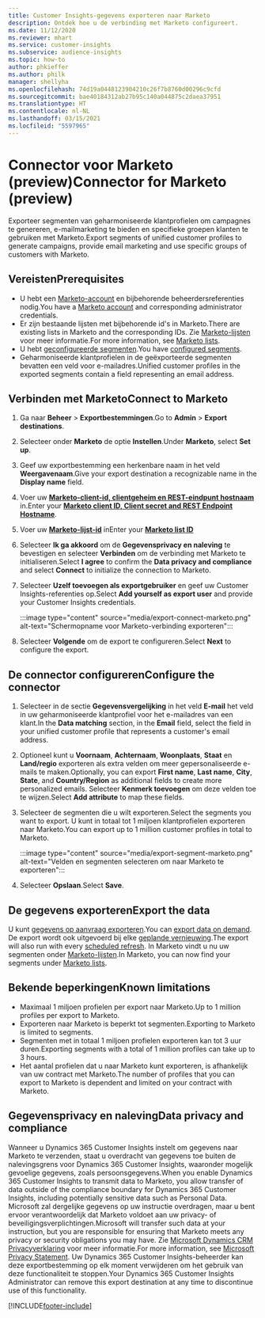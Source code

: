 ```yaml
---
title: Customer Insights-gegevens exporteren naar Marketo
description: Ontdek hoe u de verbinding met Marketo configureert.
ms.date: 11/12/2020
ms.reviewer: mhart
ms.service: customer-insights
ms.subservice: audience-insights
ms.topic: how-to
author: phkieffer
ms.author: philk
manager: shellyha
ms.openlocfilehash: 74d19a0448123904210c26f7b8760d00296c9cfd
ms.sourcegitcommit: bae40184312ab27b95c140a044875c2daea37951
ms.translationtype: HT
ms.contentlocale: nl-NL
ms.lasthandoff: 03/15/2021
ms.locfileid: "5597965"
---
```

# <a name="connector-for-marketo-preview"></a><span data-ttu-id="16ceb-103">Connector voor Marketo (preview)</span><span class="sxs-lookup"><span data-stu-id="16ceb-103">Connector for Marketo (preview)</span></span>

<span data-ttu-id="16ceb-104">Exporteer segmenten van geharmoniseerde klantprofielen om campagnes te genereren, e-mailmarketing te bieden en specifieke groepen klanten te gebruiken met Marketo.</span><span class="sxs-lookup"><span data-stu-id="16ceb-104">Export segments of unified customer profiles to generate campaigns, provide email marketing and use specific groups of customers with Marketo.</span></span>

## <a name="prerequisites"></a><span data-ttu-id="16ceb-105">Vereisten</span><span class="sxs-lookup"><span data-stu-id="16ceb-105">Prerequisites</span></span>

-   <span data-ttu-id="16ceb-106">U hebt een [Marketo-account](https://login.marketo.com/) en bijbehorende beheerdersreferenties nodig.</span><span class="sxs-lookup"><span data-stu-id="16ceb-106">You have a [Marketo account](https://login.marketo.com/) and corresponding administrator credentials.</span></span>
-   <span data-ttu-id="16ceb-107">Er zijn bestaande lijsten met bijbehorende id's in Marketo.</span><span class="sxs-lookup"><span data-stu-id="16ceb-107">There are existing lists in Marketo and the corresponding IDs.</span></span> <span data-ttu-id="16ceb-108">Zie [Marketo-lijsten](https://docs.marketo.com/display/public/DOCS/Understanding+Static+Lists) voor meer informatie.</span><span class="sxs-lookup"><span data-stu-id="16ceb-108">For more information, see [Marketo lists](https://docs.marketo.com/display/public/DOCS/Understanding+Static+Lists).</span></span>
-   <span data-ttu-id="16ceb-109">U hebt [geconfigureerde segmenten](segments.md).</span><span class="sxs-lookup"><span data-stu-id="16ceb-109">You have [configured segments](segments.md).</span></span>
-   <span data-ttu-id="16ceb-110">Geharmoniseerde klantprofielen in de geëxporteerde segmenten bevatten een veld voor e-mailadres.</span><span class="sxs-lookup"><span data-stu-id="16ceb-110">Unified customer profiles in the exported segments contain a field representing an email address.</span></span>

## <a name="connect-to-marketo"></a><span data-ttu-id="16ceb-111">Verbinden met Marketo</span><span class="sxs-lookup"><span data-stu-id="16ceb-111">Connect to Marketo</span></span>

1. <span data-ttu-id="16ceb-112">Ga naar **Beheer** > **Exportbestemmingen**.</span><span class="sxs-lookup"><span data-stu-id="16ceb-112">Go to **Admin** > **Export destinations**.</span></span>

1. <span data-ttu-id="16ceb-113">Selecteer onder **Marketo** de optie **Instellen**.</span><span class="sxs-lookup"><span data-stu-id="16ceb-113">Under **Marketo**, select **Set up**.</span></span>

1. <span data-ttu-id="16ceb-114">Geef uw exportbestemming een herkenbare naam in het veld **Weergavenaam**.</span><span class="sxs-lookup"><span data-stu-id="16ceb-114">Give your export destination a recognizable name in the **Display name** field.</span></span>

1. <span data-ttu-id="16ceb-115">Voer uw **[Marketo-client-id, clientgeheim en REST-eindpunt hostnaam](https://developers.marketo.com/rest-api/authentication/)** in.</span><span class="sxs-lookup"><span data-stu-id="16ceb-115">Enter your **[Marketo client ID, Client secret and REST Endpoint Hostname](https://developers.marketo.com/rest-api/authentication/)**.</span></span>

1. <span data-ttu-id="16ceb-116">Voer uw **[Marketo-lijst-id](https://docs.marketo.com/display/public/DOCS/Understanding+Static+Lists)** in</span><span class="sxs-lookup"><span data-stu-id="16ceb-116">Enter your **[Marketo list ID](https://docs.marketo.com/display/public/DOCS/Understanding+Static+Lists)**</span></span> 

1. <span data-ttu-id="16ceb-117">Selecteer **Ik ga akkoord** om de **Gegevensprivacy en naleving** te bevestigen en selecteer **Verbinden** om de verbinding met Marketo te initialiseren.</span><span class="sxs-lookup"><span data-stu-id="16ceb-117">Select **I agree** to confirm the **Data privacy and compliance** and select **Connect** to initialize the connection to Marketo.</span></span>

1. <span data-ttu-id="16ceb-118">Selecteer **Uzelf toevoegen als exportgebruiker** en geef uw Customer Insights-referenties op.</span><span class="sxs-lookup"><span data-stu-id="16ceb-118">Select **Add yourself as export user** and provide your Customer Insights credentials.</span></span>

   :::image type="content" source="media/export-connect-marketo.png" alt-text="Schermopname voor Marketo-verbinding exporteren":::

1. <span data-ttu-id="16ceb-120">Selecteer **Volgende** om de export te configureren.</span><span class="sxs-lookup"><span data-stu-id="16ceb-120">Select **Next** to configure the export.</span></span>

## <a name="configure-the-connector"></a><span data-ttu-id="16ceb-121">De connector configureren</span><span class="sxs-lookup"><span data-stu-id="16ceb-121">Configure the connector</span></span>

1. <span data-ttu-id="16ceb-122">Selecteer in de sectie **Gegevensvergelijking** in het veld **E-mail** het veld in uw geharmoniseerde klantprofiel voor het e-mailadres van een klant.</span><span class="sxs-lookup"><span data-stu-id="16ceb-122">In the **Data matching** section, in the **Email** field, select the field in your unified customer profile that represents a customer's email address.</span></span> 

1. <span data-ttu-id="16ceb-123">Optioneel kunt u **Voornaam**, **Achternaam**, **Woonplaats**, **Staat** en **Land/regio** exporteren als extra velden om meer gepersonaliseerde e-mails te maken.</span><span class="sxs-lookup"><span data-stu-id="16ceb-123">Optionally, you can export **First name**, **Last name**, **City**, **State**, and **Country/Region**  as additional fields to create more personalized emails.</span></span> <span data-ttu-id="16ceb-124">Selecteer **Kenmerk toevoegen** om deze velden toe te wijzen.</span><span class="sxs-lookup"><span data-stu-id="16ceb-124">Select **Add attribute** to map these fields.</span></span>

1. <span data-ttu-id="16ceb-125">Selecteer de segmenten die u wilt exporteren.</span><span class="sxs-lookup"><span data-stu-id="16ceb-125">Select the segments you want to export.</span></span> <span data-ttu-id="16ceb-126">U kunt in totaal tot 1 miljoen klantprofielen exporteren naar Marketo.</span><span class="sxs-lookup"><span data-stu-id="16ceb-126">You can export up to 1 million customer profiles in total to Marketo.</span></span>

   :::image type="content" source="media/export-segment-marketo.png" alt-text="Velden en segmenten selecteren om naar Marketo te exporteren":::

1. <span data-ttu-id="16ceb-128">Selecteer **Opslaan**.</span><span class="sxs-lookup"><span data-stu-id="16ceb-128">Select **Save**.</span></span>

## <a name="export-the-data"></a><span data-ttu-id="16ceb-129">De gegevens exporteren</span><span class="sxs-lookup"><span data-stu-id="16ceb-129">Export the data</span></span>

<span data-ttu-id="16ceb-130">U kunt [gegevens op aanvraag exporteren](export-destinations.md).</span><span class="sxs-lookup"><span data-stu-id="16ceb-130">You can [export data on demand](export-destinations.md).</span></span> <span data-ttu-id="16ceb-131">De export wordt ook uitgevoerd bij elke [geplande vernieuwing](system.md#schedule-tab).</span><span class="sxs-lookup"><span data-stu-id="16ceb-131">The export will also run with every [scheduled refresh](system.md#schedule-tab).</span></span> <span data-ttu-id="16ceb-132">In Marketo vindt u nu uw segmenten onder [Marketo-lijsten](ttps://docs.marketo.com/display/public/DOCS/Understanding+Static+Lists).</span><span class="sxs-lookup"><span data-stu-id="16ceb-132">In Marketo, you can now find your segments under [Marketo lists](ttps://docs.marketo.com/display/public/DOCS/Understanding+Static+Lists).</span></span>

## <a name="known-limitations"></a><span data-ttu-id="16ceb-133">Bekende beperkingen</span><span class="sxs-lookup"><span data-stu-id="16ceb-133">Known limitations</span></span>

- <span data-ttu-id="16ceb-134">Maximaal 1 miljoen profielen per export naar Marketo.</span><span class="sxs-lookup"><span data-stu-id="16ceb-134">Up to 1 million profiles per export to Marketo.</span></span>
- <span data-ttu-id="16ceb-135">Exporteren naar Marketo is beperkt tot segmenten.</span><span class="sxs-lookup"><span data-stu-id="16ceb-135">Exporting to Marketo is limited to segments.</span></span>
- <span data-ttu-id="16ceb-136">Segmenten met in totaal 1 miljoen profielen exporteren kan tot 3 uur duren.</span><span class="sxs-lookup"><span data-stu-id="16ceb-136">Exporting segments with a total of 1 million profiles can take up to 3 hours.</span></span> 
- <span data-ttu-id="16ceb-137">Het aantal profielen dat u naar Marketo kunt exporteren, is afhankelijk van uw contract met Marketo.</span><span class="sxs-lookup"><span data-stu-id="16ceb-137">The number of profiles that you can export to Marketo is dependent and limited on your contract with Marketo.</span></span>

## <a name="data-privacy-and-compliance"></a><span data-ttu-id="16ceb-138">Gegevensprivacy en naleving</span><span class="sxs-lookup"><span data-stu-id="16ceb-138">Data privacy and compliance</span></span>

<span data-ttu-id="16ceb-139">Wanneer u Dynamics 365 Customer Insights instelt om gegevens naar Marketo te verzenden, staat u overdracht van gegevens toe buiten de nalevingsgrens voor Dynamics 365 Customer Insights, waaronder mogelijk gevoelige gegevens, zoals persoonsgegevens.</span><span class="sxs-lookup"><span data-stu-id="16ceb-139">When you enable Dynamics 365 Customer Insights to transmit data to Marketo, you allow transfer of data outside of the compliance boundary for Dynamics 365 Customer Insights, including potentially sensitive data such as Personal Data.</span></span> <span data-ttu-id="16ceb-140">Microsoft zal dergelijke gegevens op uw instructie overdragen, maar u bent ervoor verantwoordelijk dat Marketo voldoet aan uw privacy- of beveiligingsverplichtingen.</span><span class="sxs-lookup"><span data-stu-id="16ceb-140">Microsoft will transfer such data at your instruction, but you are responsible for ensuring that Marketo meets any privacy or security obligations you may have.</span></span> <span data-ttu-id="16ceb-141">Zie [Microsoft Dynamics CRM Privacyverklaring](https://go.microsoft.com/fwlink/?linkid=396732) voor meer informatie.</span><span class="sxs-lookup"><span data-stu-id="16ceb-141">For more information, see [Microsoft Privacy Statement](https://go.microsoft.com/fwlink/?linkid=396732).</span></span>
<span data-ttu-id="16ceb-142">Uw Dynamics 365 Customer Insights-beheerder kan deze exportbestemming op elk moment verwijderen om het gebruik van deze functionaliteit te stoppen.</span><span class="sxs-lookup"><span data-stu-id="16ceb-142">Your Dynamics 365 Customer Insights Administrator can remove this export destination at any time to discontinue use of this functionality.</span></span>


[!INCLUDE[footer-include](../includes/footer-banner.md)]